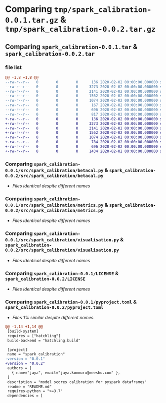 # Comparing `tmp/spark_calibration-0.0.1.tar.gz` & `tmp/spark_calibration-0.0.2.tar.gz`

## Comparing `spark_calibration-0.0.1.tar` & `spark_calibration-0.0.2.tar`

### file list

```diff
@@ -1,8 +1,8 @@
--rw-r--r--   0        0        0      136 2020-02-02 00:00:00.000000 spark_calibration-0.0.1/src/spark_calibration/__init__.py
--rw-r--r--   0        0        0     3273 2020-02-02 00:00:00.000000 spark_calibration-0.0.1/src/spark_calibration/betacal.py
--rw-r--r--   0        0        0     2141 2020-02-02 00:00:00.000000 spark_calibration-0.0.1/src/spark_calibration/metrics.py
--rw-r--r--   0        0        0     1562 2020-02-02 00:00:00.000000 spark_calibration-0.0.1/src/spark_calibration/visualisation.py
--rw-r--r--   0        0        0     1074 2020-02-02 00:00:00.000000 spark_calibration-0.0.1/LICENSE
--rw-r--r--   0        0        0      167 2020-02-02 00:00:00.000000 spark_calibration-0.0.1/README.md
--rw-r--r--   0        0        0      696 2020-02-02 00:00:00.000000 spark_calibration-0.0.1/pyproject.toml
--rw-r--r--   0        0        0      817 2020-02-02 00:00:00.000000 spark_calibration-0.0.1/PKG-INFO
+-rw-r--r--   0        0        0      136 2020-02-02 00:00:00.000000 spark_calibration-0.0.2/src/spark_calibration/__init__.py
+-rw-r--r--   0        0        0     3273 2020-02-02 00:00:00.000000 spark_calibration-0.0.2/src/spark_calibration/betacal.py
+-rw-r--r--   0        0        0     2141 2020-02-02 00:00:00.000000 spark_calibration-0.0.2/src/spark_calibration/metrics.py
+-rw-r--r--   0        0        0     1562 2020-02-02 00:00:00.000000 spark_calibration-0.0.2/src/spark_calibration/visualisation.py
+-rw-r--r--   0        0        0     1074 2020-02-02 00:00:00.000000 spark_calibration-0.0.2/LICENSE
+-rw-r--r--   0        0        0      784 2020-02-02 00:00:00.000000 spark_calibration-0.0.2/README.md
+-rw-r--r--   0        0        0      696 2020-02-02 00:00:00.000000 spark_calibration-0.0.2/pyproject.toml
+-rw-r--r--   0        0        0     1434 2020-02-02 00:00:00.000000 spark_calibration-0.0.2/PKG-INFO
```

### Comparing `spark_calibration-0.0.1/src/spark_calibration/betacal.py` & `spark_calibration-0.0.2/src/spark_calibration/betacal.py`

 * *Files identical despite different names*

### Comparing `spark_calibration-0.0.1/src/spark_calibration/metrics.py` & `spark_calibration-0.0.2/src/spark_calibration/metrics.py`

 * *Files identical despite different names*

### Comparing `spark_calibration-0.0.1/src/spark_calibration/visualisation.py` & `spark_calibration-0.0.2/src/spark_calibration/visualisation.py`

 * *Files identical despite different names*

### Comparing `spark_calibration-0.0.1/LICENSE` & `spark_calibration-0.0.2/LICENSE`

 * *Files identical despite different names*

### Comparing `spark_calibration-0.0.1/pyproject.toml` & `spark_calibration-0.0.2/pyproject.toml`

 * *Files 1% similar despite different names*

```diff
@@ -1,14 +1,14 @@
 [build-system]
 requires = ["hatchling"]
 build-backend = "hatchling.build"
 
 [project]
 name = "spark_calibration"
-version = "0.0.1"
+version = "0.0.2"
 authors = [
   { name="jaya", email="jaya.kommuru@meesho.com" },
 ]
 description = "model scores calibration for pyspark dataframes"
 readme = "README.md"
 requires-python = ">=3.7"
 dependencies = [
```

